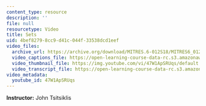 ```yaml
---
content_type: resource
description: ''
file: null
resourcetype: Video
title: Sets
uid: 4bef8279-8cc9-d41c-044f-33538dcd1eef
video_files:
  archive_url: https://archive.org/download/MITRES.6-012S18/MITRES6_012S18_S01-01_300k.mp4
  video_captions_file: https://open-learning-course-data-rc.s3.amazonaws.com/res-6-012-introduction-to-probability-spring-2018/8c38476dc9ab5466ab1a1e7c9fb37bce_47W1ApSRUqs.vtt
  video_thumbnail_file: https://img.youtube.com/vi/47W1ApSRUqs/default.jpg
  video_transcript_file: https://open-learning-course-data-rc.s3.amazonaws.com/res-6-012-introduction-to-probability-spring-2018/f561dd7ce6d5f5c2c0f5c2e775f9942a_47W1ApSRUqs.pdf
video_metadata:
  youtube_id: 47W1ApSRUqs
---
```


**Instructor:** John Tsitsiklis